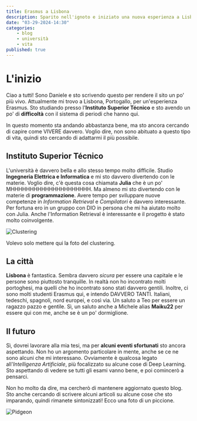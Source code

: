 ```yaml
---
title: Erasmus a Lisbona
description: Sparito nell'ignoto e iniziato una nuova esperienza a Lisbona con l'Erasmus
date: "03-29-2024-14:30"
categories: 
    - blog
    - università
    - vita
published: true
---
```


# L'inizio

Ciao a tutti! Sono Daniele e sto scrivendo questo per rendere il sito un po' più vivo. Attualmente mi trovo a Lisbona, Portogallo, per un'esperienza Erasmus. Sto studiando presso l'**Instituto Superior Técnico** e sto avendo un po' di **difficoltà** con il sistema di periodi che hanno qui.

In questo momento sta andando abbastanza bene, ma sto ancora cercando di capire come VIVERE davvero. Voglio dire, non sono abituato a questo tipo di vita, quindi sto cercando di adattarmi il più possibile.

## Instituto Superior Técnico

L'università è davvero bella e allo stesso tempo molto difficile. Studio **Ingegneria Elettrica e Informatica** e mi sto davvero divertendo con le materie. Voglio dire, c'è questa cosa chiamata **Julia** che è un po' MHHHHHHHHHHHHHHHHHHHHH.
Ma almeno mi sto divertendo con le materie di **programmazione**. Avere tempo per sviluppare nuove competenze in *Information Retrieval* e *Compilatori* è davvero interessante. Per fortuna ero in un gruppo con DIO in persona che mi ha aiutato molto con Julia. Anche l'Information Retrieval è interessante e il progetto è stato molto coinvolgente.

![Clustering](https://i.imgur.com/DCCfN5V.png)

Volevo solo mettere qui la foto del clustering.

## La città

**Lisbona** è fantastica. Sembra davvero *sicura* per essere una capitale e le persone sono piuttosto tranquille. In realtà non ho incontrato molti portoghesi, ma quelli che ho incontrato sono stati davvero gentili. Inoltre, ci sono molti studenti Erasmus qui, e intendo DAVVERO TANTI. Italiani, tedeschi, spagnoli, nord europei, e così via. Un saluto a Teo per essere un ragazzo pazzo e gentile. Sì, un saluto anche a Michele alias **Maiku22** per essere qui con me, anche se è un po' dormiglione.

## Il futuro

Sì, dovrei lavorare alla mia tesi, ma per **alcuni eventi sfortunati** sto ancora aspettando. Non ho un argomento particolare in mente, anche se ce ne sono alcuni che mi interessano. Ovviamente è qualcosa legato all'*Intelligenza Artificiale*, più focalizzato su alcune cose di Deep Learning. Sto aspettando di vedere se tutti gli esami vanno bene, e poi comincerò a pensarci.

Non ho molto da dire, ma cercherò di mantenere aggiornato questo blog. Sto anche cercando di scrivere alcuni articoli su alcune cose che sto imparando, quindi rimanete sintonizzati! Ecco una foto di un piccione.


![Pidgeon](https://i.imgur.com/9FkJH7S.png)

